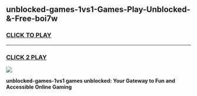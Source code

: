 
## unblocked-games-1vs1-Games-Play-Unblocked-&-Free-boi7w
<h3>
<a href="https://premium76.site?title=unblocked-games-1vs1&ref=24A">CLICK TO PLAY</a></h3>
<hr>

<h3>
<a href="https://premium76.site?title=unblocked-games-1vs1&ref=24A">CLICK 2 PLAY</a>
  
</h3>

<a href="https://premium76.site?title=unblocked-games-1vs1&ref=24A"><img src="https://clearcache.store/games.png"></a>


**unblocked-games-1vs1 games unblocked: Your Gateway to Fun and Accessible Online Gaming**
